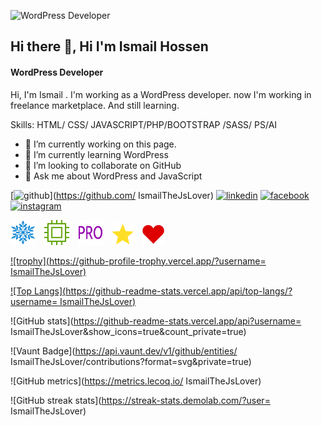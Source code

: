 ![WordPress Developer ](https://media.licdn.com/dms/image/D5616AQGQ9yrD-kJxSQ/profile-displaybackgroundimage-shrink_350_1400/0/1703654827005?e=1709164800&v=beta&t=vqZ4P8_LiZJ9Gp8TYZSz7tghAV5PcEgRF7mrz_lka20)

## Hi there 👋, Hi I'm Ismail Hossen
#### WordPress Developer 


Hi, I'm Ismail .
I'm working as a WordPress developer. now I'm working in freelance marketplace. And still learning.

Skills: HTML/ CSS/ JAVASCRIPT/PHP/BOOTSTRAP /SASS/ PS/AI

- 🔭 I’m currently working on this page. 
- 🌱 I’m currently learning WordPress 
- 👯 I’m looking to collaborate on GitHub  
- 💬 Ask me about WordPress and JavaScript 


[<img src='https://cdn.jsdelivr.net/npm/simple-icons@3.0.1/icons/github.svg' alt='github' height='40'>](https://github.com/ IsmailTheJsLover)  [<img src='https://cdn.jsdelivr.net/npm/simple-icons@3.0.1/icons/linkedin.svg' alt='linkedin' height='40'>](https://www.linkedin.com/in/ismail-hossen-473024259//)  [<img src='https://cdn.jsdelivr.net/npm/simple-icons@3.0.1/icons/facebook.svg' alt='facebook' height='40'>](https://www.facebook.com/profile.php?id=100006151096329)  [<img src='https://cdn.jsdelivr.net/npm/simple-icons@3.0.1/icons/instagram.svg' alt='instagram' height='40'>](https://www.instagram.com/md_ismail117//)  

<a href='https://archiveprogram.github.com/'><img src='https://raw.githubusercontent.com/acervenky/animated-github-badges/master/assets/acbadge.gif' width='40' height='40'></a> <a href='https://docs.github.com/en/developers'><img src='https://raw.githubusercontent.com/acervenky/animated-github-badges/master/assets/devbadge.gif' width='40' height='40'></a> <a href='https://github.com/pricing'><img src='https://raw.githubusercontent.com/acervenky/animated-github-badges/master/assets/pro.gif' width='40' height='40'></a> <a href='https://stars.github.com/'><img src='https://raw.githubusercontent.com/acervenky/animated-github-badges/master/assets/starbadge.gif' width='35' height='35'></a> <a href='https://docs.github.com/en/github/supporting-the-open-source-community-with-github-sponsors'><img src='https://raw.githubusercontent.com/acervenky/animated-github-badges/master/assets/sponsorbadge.gif' width='35' height='35'></a> 

[![trophy](https://github-profile-trophy.vercel.app/?username= IsmailTheJsLover)](https://github.com/ryo-ma/github-profile-trophy)

[![Top Langs](https://github-readme-stats.vercel.app/api/top-langs/?username= IsmailTheJsLover)](https://github.com/anuraghazra/github-readme-stats)

![GitHub stats](https://github-readme-stats.vercel.app/api?username= IsmailTheJsLover&show_icons=true&count_private=true)  

![Vaunt Badge](https://api.vaunt.dev/v1/github/entities/ IsmailTheJsLover/contributions?format=svg&private=true)  

![GitHub metrics](https://metrics.lecoq.io/ IsmailTheJsLover)  

![GitHub streak stats](https://streak-stats.demolab.com/?user= IsmailTheJsLover)  

